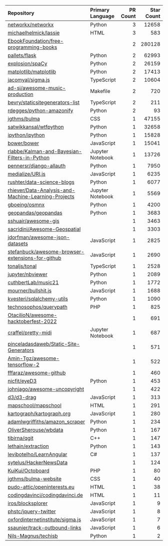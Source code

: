 | Repository | Primary Language | PR Count | Star Count |
| :-- | :-- | --: | --: |
| [networkx/networkx](https://github.com/networkx/networkx) | Python | 3 | 12658 |
| [michaelhelmick/lassie](https://github.com/michaelhelmick/lassie) | HTML | 3 | 583 |
| [EbookFoundation/free-programming-books](https://github.com/EbookFoundation/free-programming-books) |  | 2 | 280128 |
| [pallets/flask](https://github.com/pallets/flask) | Python | 2 | 62993 |
| [explosion/spaCy](https://github.com/explosion/spaCy) | Python | 2 | 26159 |
| [matplotlib/matplotlib](https://github.com/matplotlib/matplotlib) | Python | 2 | 17413 |
| [jacomyal/sigma.js](https://github.com/jacomyal/sigma.js) | TypeScript | 2 | 10604 |
| [ad-si/awesome-music-production](https://github.com/ad-si/awesome-music-production) | Makefile | 2 | 720 |
| [bevry/staticsitegenerators-list](https://github.com/bevry/staticsitegenerators-list) | TypeScript | 2 | 211 |
| [rdegges/python-amazonify](https://github.com/rdegges/python-amazonify) | Python | 2 | 93 |
| [jgthms/bulma](https://github.com/jgthms/bulma) | CSS | 1 | 47155 |
| [satwikkansal/wtfpython](https://github.com/satwikkansal/wtfpython) | Python | 1 | 32658 |
| [ipython/ipython](https://github.com/ipython/ipython) | Python | 1 | 15828 |
| [bower/bower](https://github.com/bower/bower) | JavaScript | 1 | 15041 |
| [rlabbe/Kalman-and-Bayesian-Filters-in-Python](https://github.com/rlabbe/Kalman-and-Bayesian-Filters-in-Python) | Jupyter Notebook | 1 | 13726 |
| [pennersr/django-allauth](https://github.com/pennersr/django-allauth) | Python | 1 | 7950 |
| [medialize/URI.js](https://github.com/medialize/URI.js) | JavaScript | 1 | 6235 |
| [rushter/data-science-blogs](https://github.com/rushter/data-science-blogs) | Python | 1 | 6077 |
| [rhiever/Data-Analysis-and-Machine-Learning-Projects](https://github.com/rhiever/Data-Analysis-and-Machine-Learning-Projects) | Jupyter Notebook | 1 | 5569 |
| [gboeing/osmnx](https://github.com/gboeing/osmnx) | Python | 1 | 4200 |
| [geopandas/geopandas](https://github.com/geopandas/geopandas) | Python | 1 | 3683 |
| [sshuair/awesome-gis](https://github.com/sshuair/awesome-gis) |  | 1 | 3463 |
| [sacridini/Awesome-Geospatial](https://github.com/sacridini/Awesome-Geospatial) |  | 1 | 3303 |
| [jdorfman/awesome-json-datasets](https://github.com/jdorfman/awesome-json-datasets) | JavaScript | 1 | 2825 |
| [stefanbuck/awesome-browser-extensions-for-github](https://github.com/stefanbuck/awesome-browser-extensions-for-github) | JavaScript | 1 | 2690 |
| [tonaljs/tonal](https://github.com/tonaljs/tonal) | TypeScript | 1 | 2528 |
| [jupyter/nbviewer](https://github.com/jupyter/nbviewer) | Python | 1 | 2089 |
| [cuthbertLab/music21](https://github.com/cuthbertLab/music21) | Python | 1 | 1772 |
| [mourner/bullshit.js](https://github.com/mourner/bullshit.js) | JavaScript | 1 | 1688 |
| [kvesteri/sqlalchemy-utils](https://github.com/kvesteri/sqlalchemy-utils) | Python | 1 | 1090 |
| [technosophos/querypath](https://github.com/technosophos/querypath) | PHP | 1 | 825 |
| [OtacilioN/awesome-hacktoberfest-2022](https://github.com/OtacilioN/awesome-hacktoberfest-2022) |  | 1 | 691 |
| [craffel/pretty-midi](https://github.com/craffel/pretty-midi) | Jupyter Notebook | 1 | 687 |
| [pinceladasdaweb/Static-Site-Generators](https://github.com/pinceladasdaweb/Static-Site-Generators) |  | 1 | 571 |
| [Amin-Tgz/awesome-tensorflow-2](https://github.com/Amin-Tgz/awesome-tensorflow-2) |  | 1 | 522 |
| [fffaraz/awesome-github](https://github.com/fffaraz/awesome-github) |  | 1 | 460 |
| [nicfit/eyeD3](https://github.com/nicfit/eyeD3) | Python | 1 | 453 |
| [johnjago/awesome-uncopyright](https://github.com/johnjago/awesome-uncopyright) |  | 1 | 422 |
| [d3/d3-drag](https://github.com/d3/d3-drag) | JavaScript | 1 | 313 |
| [mapschool/mapschool](https://github.com/mapschool/mapschool) | HTML | 1 | 291 |
| [kartograph/kartograph.org](https://github.com/kartograph/kartograph.org) | JavaScript | 1 | 280 |
| [adamlwgriffiths/amazon_scraper](https://github.com/adamlwgriffiths/amazon_scraper) | Python | 1 | 234 |
| [OliverSherouse/wbdata](https://github.com/OliverSherouse/wbdata) | Python | 1 | 167 |
| [tibirna/qgit](https://github.com/tibirna/qgit) | C++ | 1 | 147 |
| [lethain/extraction](https://github.com/lethain/extraction) | Python | 1 | 143 |
| [levibotelho/LearnAngular](https://github.com/levibotelho/LearnAngular) | C# | 1 | 137 |
| [sytelus/HackerNewsData](https://github.com/sytelus/HackerNewsData) |  | 1 | 124 |
| [KuiKui/Octoboard](https://github.com/KuiKui/Octoboard) | PHP | 1 | 80 |
| [jgthms/bulma-website](https://github.com/jgthms/bulma-website) | CSS | 1 | 40 |
| [pudo-attic/openinterests.eu](https://github.com/pudo-attic/openinterests.eu) | HTML | 1 | 38 |
| [codingdavinci/codingdavinci.de](https://github.com/codingdavinci/codingdavinci.de) | HTML | 1 | 11 |
| [iros/blocksplorer](https://github.com/iros/blocksplorer) | JavaScript | 1 | 9 |
| [phstc/jquery-twitter](https://github.com/phstc/jquery-twitter) | JavaScript | 1 | 8 |
| [oxfordinternetinstitute/sigma.js](https://github.com/oxfordinternetinstitute/sigma.js) | JavaScript | 1 | 7 |
| [ssaunier/track-outbound-links](https://github.com/ssaunier/track-outbound-links) | JavaScript | 1 | 6 |
| [Nils-Magnus/techisb](https://github.com/Nils-Magnus/techisb) | Python | 1 | 2 |
